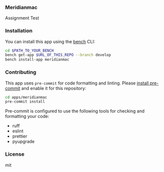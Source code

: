 ### Meridianmac

Assignment Test

### Installation

You can install this app using the [bench](https://github.com/frappe/bench) CLI:

```bash
cd $PATH_TO_YOUR_BENCH
bench get-app $URL_OF_THIS_REPO --branch develop
bench install-app meridianmac
```

### Contributing

This app uses `pre-commit` for code formatting and linting. Please [install pre-commit](https://pre-commit.com/#installation) and enable it for this repository:

```bash
cd apps/meridianmac
pre-commit install
```

Pre-commit is configured to use the following tools for checking and formatting your code:

- ruff
- eslint
- prettier
- pyupgrade

### License

mit
